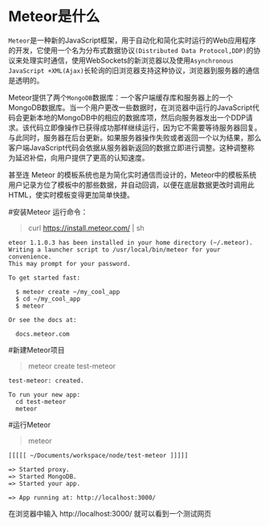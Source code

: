 # Meteor是什么
`Meteor`是一种新的JavaScript框架，用于自动化和简化实时运行的Web应用程序的开发，它使用一个名为分布式数据协议`(Distributed Data Protocol,DDP)`的协议来处理实时通信，使用WebSockets的新浏览器以及使用`Asynchronous JavaScript +XML(Ajax)`长轮询的旧浏览器支持这种协议，浏览器到服务器的通信是透明的。

Meteor提供了两个`MongoDB`数据库：一个客户端缓存库和服务器上的一个MongoDB数据库。当一个用户更改一些数据时，在浏览器中运行的JavaScript代码会更新本地的MongoDB中的相应的数据库项，然后向服务器发出一个DDP请求。该代码立即像操作已获得成功那样继续运行，因为它不需要等待服务器回复。与此同时，服务器在后台更新。如果服务器操作失败或者返回一个以为结果，那么客户端JavaScript代码会依据从服务器新返回的数据立即进行调整。这种调整称为延迟补偿，向用户提供了更高的认知速度。

甚至连 Meteor 的模板系统也是为简化实时通信而设计的，Meteor中的模板系统用户记录方位了模板中的那些数据，并自动回调，以便在底层数据更改时调用此HTML，使实时模板变得更加简单快捷。


#安装Meteor
运行命令：

>curl https://install.meteor.com/ | sh

    eteor 1.1.0.3 has been installed in your home directory (~/.meteor).
    Writing a launcher script to /usr/local/bin/meteor for your convenience.
    This may prompt for your password.
    
    To get started fast:
    
      $ meteor create ~/my_cool_app
      $ cd ~/my_cool_app
      $ meteor
    
    Or see the docs at:
    
      docs.meteor.com

  
#新建Meteor项目
  >meteor create test-meteor
  

    test-meteor: created.
    
    To run your new app:
      cd test-meteor
      meteor
     

#运行Meteor
 
> meteor
 
 

    [[[[[ ~/Documents/workspace/node/test-meteor ]]]]]
    
    => Started proxy.
    => Started MongoDB.
    => Started your app.
    
    => App running at: http://localhost:3000/

在浏览器中输入 http://localhost:3000/ 就可以看到一个测试网页

